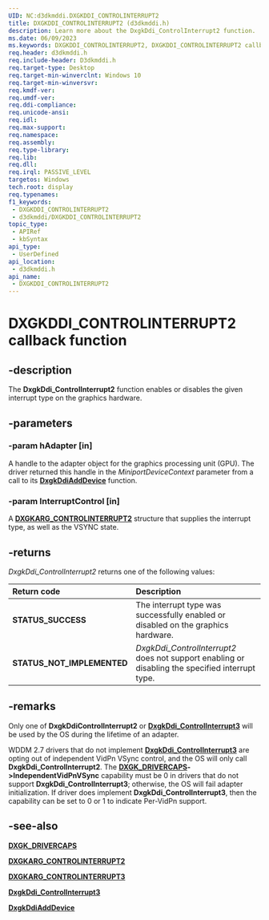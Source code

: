 ```yaml
---
UID: NC:d3dkmddi.DXGKDDI_CONTROLINTERRUPT2
title: DXGKDDI_CONTROLINTERRUPT2 (d3dkmddi.h)
description: Learn more about the DxgkDdi_ControlInterrupt2 function.
ms.date: 06/09/2023
ms.keywords: DXGKDDI_CONTROLINTERRUPT2, DXGKDDI_CONTROLINTERRUPT2 callback, DxgkDdi_ControlInterrupt2, DxgkDdi_ControlInterrupt2 callback function [Display Devices], d3dkmddi/DxgkDdi_ControlInterrupt2, display.dxgkddicontrolinterrupt2
req.header: d3dkmddi.h
req.include-header: D3dkmddi.h
req.target-type: Desktop
req.target-min-winverclnt: Windows 10
req.target-min-winversvr: 
req.kmdf-ver: 
req.umdf-ver: 
req.ddi-compliance: 
req.unicode-ansi: 
req.idl: 
req.max-support: 
req.namespace: 
req.assembly: 
req.type-library: 
req.lib: 
req.dll: 
req.irql: PASSIVE_LEVEL
targetos: Windows
tech.root: display
req.typenames: 
f1_keywords:
 - DXGKDDI_CONTROLINTERRUPT2
 - d3dkmddi/DXGKDDI_CONTROLINTERRUPT2
topic_type:
 - APIRef
 - kbSyntax
api_type:
 - UserDefined
api_location:
 - d3dkmddi.h
api_name:
 - DXGKDDI_CONTROLINTERRUPT2
---
```


# DXGKDDI_CONTROLINTERRUPT2 callback function

## -description

The **DxgkDdi_ControlInterrupt2** function enables or disables the given interrupt type on the graphics hardware.

## -parameters

### -param hAdapter [in]

A handle to the adapter object for the graphics processing unit (GPU). The driver returned this handle in the *MiniportDeviceContext* parameter from a call to its [**DxgkDdiAddDevice**](../dispmprt/nc-dispmprt-dxgkddi_add_device.md) function.

### -param InterruptControl [in]

A [**DXGKARG_CONTROLINTERRUPT2**](./ns-d3dkmddi-_dxgkarg_controlinterrupt2.md) structure that supplies the interrupt type, as well as the VSYNC state.

## -returns

*DxgkDdi_ControlInterrupt2* returns one of the following values:

| **Return code** | **Description** |
|:--|:--|
| **STATUS_SUCCESS** | The interrupt type was successfully enabled or disabled on the graphics hardware. |
| **STATUS_NOT_IMPLEMENTED** | *DxgkDdi_ControlInterrupt2* does not support enabling or disabling the specified interrupt type. |

## -remarks

Only one of **DxgkDdiControlInterrupt2** or [**DxgkDdi_ControlInterrupt3**](./nc-d3dkmddi-dxgkddi_controlinterrupt3.md) will be used by the OS during the lifetime of an adapter.

WDDM 2.7 drivers that do not implement [**DxgkDdi_ControlInterrupt3**](./nc-d3dkmddi-dxgkddi_controlinterrupt3.md) are opting out of independent VidPn VSync control, and the OS will only call **DxgkDdi_ControlInterrupt2**. The [**DXGK_DRIVERCAPS**](./ns-d3dkmddi-_dxgk_drivercaps.md)**->IndependentVidPnVSync** capability must be 0 in drivers that do not support **DxgkDdi_ControlInterrupt3**; otherwise, the OS will fail adapter initialization. If driver does implement **DxgkDdi_ControlInterrupt3**, then the capability can be set to 0 or 1 to indicate Per-VidPn support.

## -see-also

[**DXGK_DRIVERCAPS**](./ns-d3dkmddi-_dxgk_drivercaps.md)

[**DXGKARG_CONTROLINTERRUPT2**](./ns-d3dkmddi-_dxgkarg_controlinterrupt2.md)

[**DXGKARG_CONTROLINTERRUPT3**](ns-d3dkmddi-dxgkarg_controlinterrupt3.md)

[**DxgkDdi_ControlInterrupt3**](./nc-d3dkmddi-dxgkddi_controlinterrupt3.md)

[**DxgkDdiAddDevice**](../dispmprt/nc-dispmprt-dxgkddi_add_device.md)
